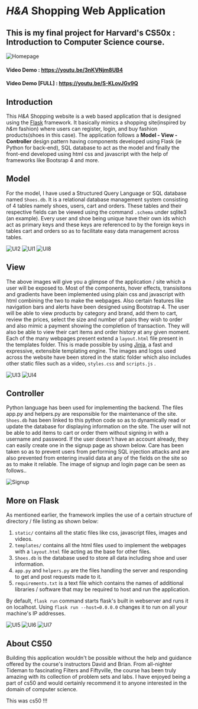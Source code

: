 # *H&A* Shopping Web Application

## This is my final project for Harvard's CS50x : Introduction to Computer Science course.
 
![Homepage](static/images/Homepage.png)

#### Video Demo : https://youtu.be/3nKVNjm8UB4
#### Video Demo [FULL] : https://youtu.be/S-KLovJGv9Q

## Introduction
  This *H&A* Shopping website is a web based application that is designed using the [Flask](https://flask.palletsprojects.com/en/2.0.x/) framework. It basically mimics a shopping site(inspired by *h&m* fashion) where users can register, login, and buy fashion products(shoes in this case). The application follows a **Model - View - Controller** design pattern having components developed using Flask (ie Python for back-end), SQL database to act as the model and finally the front-end developed using html css and javascript with the help of frameworks like Bootsrap 4 and more.
  
## Model
  For the model, I have used a Structured Query Language or SQL database named ```Shoes.db```. It is a relational database management system consisting of 4 tables namely shoes, users, cart and orders. These tables and their respective fields can be viewed using the command ```.schema``` under sqlite3 (an example). Every user and shoe being unique have their own ids which act as primary keys and these keys are referenced to by the foreign keys in tables cart and orders so as to facilitate easy data management across tables.
  
 ![UI2](static/images/ui2.png)
 ![UI1](static/images/ui.png)
 ![UI8](static/images/ui8.png)


## View
  The above images will give you a glimpse of the application / site which a user will be exposed to. Most of the components, hover effects, transisitons and gradients have been implemented using plain css and javascript with html combining the two to make the webpages. Also certain features like navigation bars and alerts have been designed using Bootstrap 4. The user will be able to view products by category and brand, add them to cart, review the prices, select the size and number of pairs they wish to order and also mimic a payment showing the completion of transaction. They will also be able to view their cart items and order history at any given moment. Each of the many webpages present extend a ```layout.html``` file present in the templates folder. This is made possible by using [Jinja](https://jinja.palletsprojects.com/en/3.0.x/), a fast and expressive, extensible templating engine. The images and logos used across the website have been stored in the static folder which also includes other static files such as a video, ```styles.css``` and ```scripts.js``` .

![UI3](static/images/ui3.png)
![UI4](static/images/ui4.png)
  
## Controller
Python language has been used for implementing the backend. The files app.py and helpers.py are responsible for the maintenance of the site. ```Shoes.db``` has been linked to this python code so as to dynamically read or update the database for displaying information on the site. The user will not be able to add items to cart or order them without signing in with a username and password. If the user doesn't have an account already, they can easily create one in the signup page as shown below. Care has been taken so as to prevent users from performing SQL injection attacks and are also prevented from entering invalid data at any of the fields on the site so as to make it reliable. The image of signup and login page can be seen as follows..
  
 ![Signup](static/images/ui9.png)
  
 ## More on Flask
  As mentioned earlier, the framework implies the use of a certain structure of directory / file listing as shown below:
1. ```static/``` contains all the static files like css, javascript files, images and videos.
2. ```templates/``` contains all the html files used to implement the webpages with a ```layout.html``` file acting as the base for other files.
3. ```Shoes.db``` is the database used to store all data including shoe and user information.
4. ```app.py``` and ```helpers.py``` are the files handling the server and responding to get and post requests made to it.
5. ```requirements.txt``` is a text file which contains the names of additional libraries / software that may be required to host and run the application.  

  By default, ```flask run``` command starts flask's built in webserver and runs it on localhost. Using ```flask run --host=0.0.0.0``` changes it to run on all your machine's IP addresses.
  
![UI5](static/images/ui5.png)
![UI6](static/images/ui6.png)
![UI7](static/images/ui7.png)

  ## About CS50
  Building this application wouldn't be possible without the help and guidance offered by the course's instructors David and Brian. From all-nighter Tideman to fascinating Filters and Fiftyville, the course has been truly amazing with its collection of problem sets and labs. I have enjoyed being a part of cs50 and would certainly recommend it to anyone interested in the domain of computer science.
  
  This was cs50 !!!

